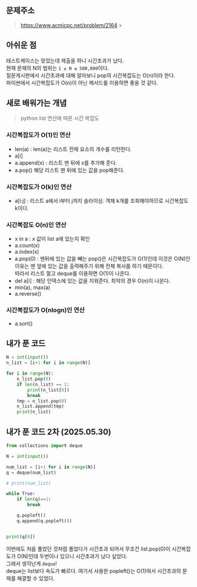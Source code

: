 ## 문제주소

> https://www.acmicpc.net/problem/2164 > </br>

## 아쉬운 점

테스트케이스는 맞았는데 제출을 하니 시간초과가 났다.  
현재 문제의 N의 범위는 `1 ≤ N ≤ 500,000`이다.  
질문게시판에서 시간초과에 대해 알아보니 pop의 시간복잡도는 O(n)이라 한다.  
파이썬에서 시간복잡도가 O(n)이 아닌 메서드를 이용하면 좋을 것 같다.

## 새로 배워가는 개념

> python list 연산에 따른 시간 복잡도

### 시간복잡도가 O(1)인 연산

- len(a) : len(a)는 리스트 전체 요소의 개수를 리턴한다.
- a[i]
- a.append(x) : 리스트 맨 뒤에 x를 추가해 준다.
- a.pop() 해당 리스트 맨 뒤에 있는 값을 pop해준다.

### 시간복잡도가 O(k)인 연산

- a[i:j] : 리스트 a에서 i부터 j까지 슬라이싱. 객체 k개를 조회해야하므로 시간복잡도 k이다.

### 시간복잡도 O(n)인 연산

- x in a : x 값이 list a에 있는지 확인
- a.count(x)
- a.index(x)
- a.pop(0) : 맨뒤에 있는 값을 빼는 pop()은 시간복잡도가 O(1)인데 이것은 O(N)인 이유는 맨 앞에 있는 값을 출력해주기 위해 전체 복사를 하기 때문이다.  
  따라서 리스트 말고 deque를 이용하면 O(1)이 나온다.
- del a[i] : 해당 인덱스에 있는 값을 지워준다. 최악의 경우 O(n)이 나온다.
- min(a), max(a)
- a.reverse()

### 시간복잡도가 O(nlogn)인 연산

- a.sort()

## 내가 푼 코드

```py
N = int(input())
n_list = [i+1 for i in range(N)]

for i in range(N):
    n_list.pop(0)
    if len(n_list) == 1:
        print(n_list[0])
        break
    tmp = n_list.pop(0)
    n_list.append(tmp)
    print(n_list)
```

## 내가 푼 코드 2차 (2025.05.30)

```py
from collections import deque

N = int(input())

num_list = [i+1 for i in range(N)]
q = deque(num_list)

# print(num_list)

while True:
    if len(q)==1:
        break

    q.popleft()
    q.append(q.popleft())


print(q[0])
```

이번에도 처음 풀었던 것처럼 풀었다가 시간초과 되어서 무조건 list.pop(0)이 시간복잡도가 O(N)인데 두번이나 있으니 시간초과가 났다 싶었다.  
그래서 생각난게 `deque`!  
deque는 list보다 속도가 빠르다.
여기서 사용한 popleft()는 O(1)여서 시간초과의 문제를 해결할 수 있었다.
